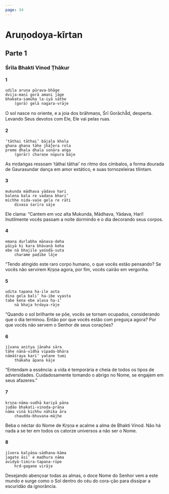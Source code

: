```yaml
---
page: 34
---
```


# Aruṇodoya-kīrtan

## Parte 1

### Śrīla Bhakti Vinod Ṭhākur

#### 1

    udila aruṇa pūrava-bhāge
    dvija-maṇi gorā amani jāge
    bhakata-samūha la-iyā sāthe
        (gorā) gelā nagara-vrāje

O sol nasce no oriente, e a joia dos brāhmaṇs, Śrī Gorāchā̐d, desperta. Levando Seus devotos com Ele, Ele vai pelas ruas.

#### 2

    ‘tāthai tāthai’ bājala khola
    ghana ghana tāhe jhā̐jera rola
    preme ḍhala ḍhala sonāra aṅga
        (gorār) charaṇe nūpura bāje

As mṛdaṅgas ressoam ‘tāthai tāthai’ no ritmo dos címbalos, a forma dourada de Gaurasundar dança em amor extático, e suas tornozeleiras tilintam.

#### 3

    mukunda mādhava yādava hari
    balena bala re vadana bhari’
    michhe nida-vaśe gela re rāti
        divasa śarīra sāje

Ele clama: “Cantem em voz alta Mukunda, Mādhava, Yādava, Hari! Inutilmente vocês passam a noite dormindo e o dia decorando seus corpos.

#### 4

    emana durlabha mānava-deha
    pāiyā ki kara bhāvanā keha
    ebe nā bhajile yaśodā-suta
        charame paḍibe lāje

“Tendo atingido este raro corpo humano, o que vocês estão pensando? Se vocês não servirem Kṛṣṇa agora, por fim, vocês cairão em vergonha.

#### 5

    udita tapana ha-ile asta
    dina gela bali’ ha-ibe vyasta
    tabe kena ebe alasa ha-i’
        nā bhaja hṛdaya-rāje

“Quando o sol brilhante se põe, vocês se tornam ocupados, considerando que o dia terminou. Então por que vocês estão com preguiça agora? Por que vocês não servem o Senhor de seus corações?

#### 6

    jīvana anitya jānaha sāra
    tāhe nānā-vidha vipada-bhāra
    nāmāśraya kari’ yatane tumi
        thākaha āpana kāje

“Entendam a essência: a vida é temporária e cheia de todos os tipos de adversidades. Cuidadosamente tomando o abrigo no Nome, se engajem em seus afazeres.”

#### 7

    kṛṣṇa-nāma-sudhā kariyā pāna
    juḍāo bhakati-vinoda-prāṇa
    nāma vinā kichhu nāhika āra
        chaudda-bhuvana-mājhe

Beba o néctar do Nome de Kṛṣṇa e acalme a alma de Bhakti Vinod. Não há nada a se ter em todos os catorze universos a não ser o Nome.

#### 8

    jīvera kalyāṇa-sādhana-kāma
    jagate āsi’ e madhura nāma
    avidyā-timira-tapana-rūpe
        hṛd-gagane virāje

Desejando abençoar todas as almas, o doce Nome do Senhor vem a este mundo e surge como o Sol dentro do céu do cora-ção para dissipar a escuridão da ignorância.

